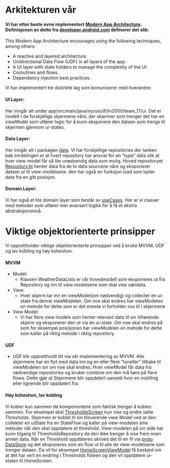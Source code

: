 # Arkitekturen vår
#### Vi har etter beste evne implementert [Modern App Architecture](https://developer.android.com/topic/architecture#modern-app-architecture). Definisjonen av dette fra [developer.android.com](https://developer.android.com/topic/architecture) definerer det slik:
This Modern App Architecture encourages using the following techniques, among others:

* A reactive and layered architecture.
* Unidirectional Data Flow (UDF) in all layers of the app.
* A UI layer with state holders to manage the complexity of the UI.
* Coroutines and flows.
* Dependency injection best practices.

Vi har implementert tre distinkte lag som komuniserer med hverandre:

#### UI Layer:
Her inngår alt under app/src/main/java/no/uio/ifi/in2000/team_17/ui. Det er inndelt i de forskjellige skjermene våre, der skjermer som trenger det har en viewModel som utfører logic for å kunn eksponere den dataen som trengs til skjermen gjennom ui-states. 

#### Data Layer: 
Her inngår alt i packagen [data](app/src/main/java/no/uio/ifi/in2000/team_17/data). Vi har forskjellige repositories der tanken bak inndelingen er at hvert repository har ansvar for en "type" data slik at hver view-model får så lite unødvendig data som mulig. Hoved repositoryet [Repository.kt](app/src/main/java/no/uio/ifi/in2000/team_17/data/Repository.kt) henter data fra de to data sourcene våre og eksponerer dataen ut til view-modelsene. den har også en funksjon load som laster data fra en gitt posisjon. 

#### Domain Layer: 
Vi har også et lite domain layer som består av [useCases](app/src/main/java/no/uio/ifi/in2000/team_17/usecases). Her ar vi classer med metoder som utfører mer avansert logikk for å få et ekstra abstraksjonsnivå.


# Viktige objektorienterte prinsipper
Vi opprettholder viktige objektorienterte prinsipper ved å bruke MVVM, UDF og lav kobling og høy koheshon. 

#### MVVM
  * Model:
    * Klassen WeatherDataLists er vår hovedmodell som eksponeres ut fra Repository og inn til view modelsene som skal vise værdata. 
  * View:
    * Hver skjerm tar inn en viewModel(om nødvendig) og collecter en ui-state fra denne viewModelen. Om noe skal endres har viewModelen en metode for dette som er det eneste vi forholder oss til i skjermene
  * View Model:
    * Vi har flere view models som henter relevant data til sin tilhørende skjerm og eksponerer den ut via en ui-state. Om noe skal endres på som for eksempel posisjonen har viewModelen en metode for dette som kaller på riktig metode i riktig repository. 

#### UDF
* UDF blir opprettholdt litt via vår implementering av MVVM. Alle skjermene har en flyt med data inn og en eller flere "tuneller" tilbake til viewModelen sin om noe skal endres. Hver viewModel får data fra nødvendige repositories og bruker combine om den må høre på flere flows. Dette gjør at Skjermene blir oppdatert uansett hvor en instilling eller lignende blir oppdatert fra. 


#### Høy koheshon, lav kobling
  Vi kobler kun sammen de komponentene som faktisk trenger å kobles sammen. For eksempel skal [ThresholdsScreen](app/src/main/java/no/uio/ifi/in2000/team_17/ui/thresholds/ThresholdsScreen.kt) kun vise og endre satte Thresholds. Skjermen er koblet til sin tilsvarende view Model ved at den collekter en uiState fra en StateFlow og kaller på view-modelen sine metoder når den skal oppdatere et threshold. View-modelen på sin side har kunn tilgang til ThresholdsRepository da den ikke trenger å vise frem noen annen data. Når en Threshold oppdateres skrives det til en fil via [proto DataStore](https://developer.android.com/topic/libraries/architecture/datastore) og det eksponeres som en flow ut til alle de view-modelsene som trenger dataen. Da vil for eksempel [HomeScreenViewModel](app/src/main/java/no/uio/ifi/in2000/team_17/ui/home_screen/HomeScreenViewModel.kt) få beskjed om at det har vert en endring i Thresholds flowen og den vil oppdatere ui-staten til HomeScreen. 



